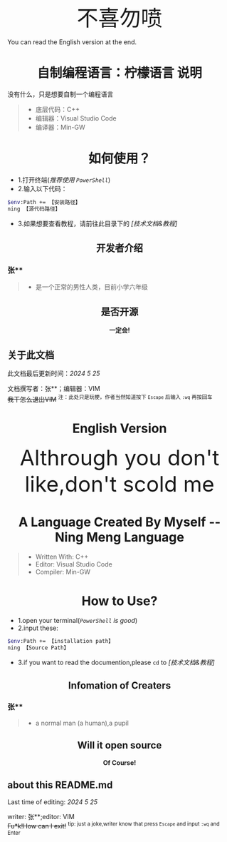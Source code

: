 <font size="114514"><center>不喜勿喷</center></font>

You can read the English version at the end.

# <center>自制编程语言：柠檬语言 说明</center>

没有什么，只是想要自制一个编程语言

> - 底层代码：C++
> - 编辑器：Visual Studio Code
> - 编译器：Min-GW

# <center>如何使用？</center>
- 1.打开终端(*推荐使用 `PowerShell`*)
- 2.输入以下代码：
```bash
$env:Path += 【安装路径】
ning 【源代码路径】
```
- 3.如果想要查看教程，请前往此目录下的 *[技术文档&教程]*

## <center>开发者介绍</center>

### 张**
> - 是一个正常的男性人类，目前小学六年级

## <center>是否开源</center>
__<center>一定会!</center>__

## 关于此文档
此文档最后更新时间：_2024 5 25_

文档撰写者：张**；编辑器：VIM<br>
~~我干怎么退出VIM~~
<sup>注：此处只是玩梗，作者当然知道按下 `Escape` 后输入 `:wq` 再按回车</sup>

# <center>English Version</center></font>

<font size="114514"><center>Althrough you don't like,don't scold me</center></font>

# <center>A Language Created By Myself -- Ning Meng Language</center>

> - Written With: C++
> - Editor: Visual Studio Code
> - Compiler: Min-GW

# <center>How to Use?</center>
- 1.open your terminal(*`PowerShell` is good*)
- 2.input these:
```bash
$env:Path += 【installation path】
ning 【Source Path】
```
- 3.if you want to read the documention,please `cd` to *[技术文档&教程]*

## <center>Infomation of Creaters</center>

### 张**
> - a normal man (a human),a pupil

## <center>Will it open source</center>
__<center>Of Course!</center>__

## about this README.md
Last time of editing: _2024 5 25_

writer: 张**;editor: VIM<br>
~~Fu*k!How can I exit!~~
<sup>tip: just a joke,writer know that press `Escape` and input `:wq` and Enter</sup>